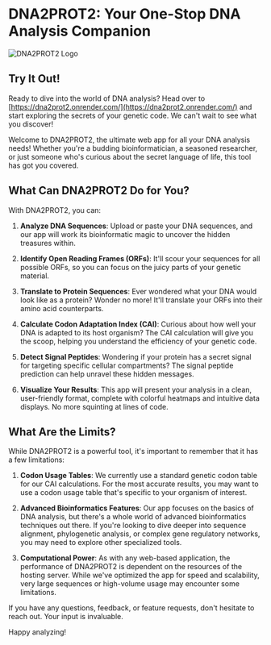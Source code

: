 # DNA2PROT2: Your One-Stop DNA Analysis Companion

![DNA2PROT2 Logo](https://via.placeholder.com/150)

## Try It Out!

Ready to dive into the world of DNA analysis? Head over to [https://dna2prot2.onrender.com/](https://dna2prot2.onrender.com/) and start exploring the secrets of your genetic code. We can't wait to see what you discover!

Welcome to DNA2PROT2, the ultimate web app for all your DNA analysis needs! Whether you're a budding bioinformatician, a seasoned researcher, or just someone who's curious about the secret language of life, this tool has got you covered.

## What Can DNA2PROT2 Do for You?

With DNA2PROT2, you can:

1. **Analyze DNA Sequences**: Upload or paste your DNA sequences, and our app will work its bioinformatic magic to uncover the hidden treasures within.

2. **Identify Open Reading Frames (ORFs)**: It'll scour your sequences for all possible ORFs, so you can focus on the juicy parts of your genetic material.

3. **Translate to Protein Sequences**: Ever wondered what your DNA would look like as a protein? Wonder no more! It'll translate your ORFs into their amino acid counterparts.

4. **Calculate Codon Adaptation Index (CAI)**: Curious about how well your DNA is adapted to its host organism? The CAI calculation will give you the scoop, helping you understand the efficiency of your genetic code.

5. **Detect Signal Peptides**: Wondering if your protein has a secret signal for targeting specific cellular compartments? The signal peptide prediction can help unravel these hidden messages.

6. **Visualize Your Results**: This app will present your analysis in a clean, user-friendly format, complete with colorful heatmaps and intuitive data displays. No more squinting at lines of code.

## What Are the Limits?

While DNA2PROT2 is a powerful tool, it's important to remember that it has a few limitations:

1. **Codon Usage Tables**: We currently use a standard genetic codon table for our CAI calculations. For the most accurate results, you may want to use a codon usage table that's specific to your organism of interest.

2. **Advanced Bioinformatics Features**: Our app focuses on the basics of DNA analysis, but there's a whole world of advanced bioinformatics techniques out there. If you're looking to dive deeper into sequence alignment, phylogenetic analysis, or complex gene regulatory networks, you may need to explore other specialized tools.

3. **Computational Power**: As with any web-based application, the performance of DNA2PROT2 is dependent on the resources of the hosting server. While we've optimized the app for speed and scalability, very large sequences or high-volume usage may encounter some limitations.

If you have any questions, feedback, or feature requests, don't hesitate to reach out. Your input is invaluable.

Happy analyzing!